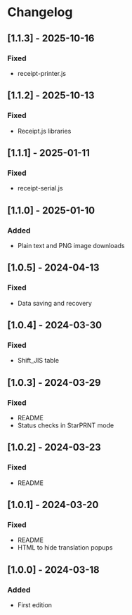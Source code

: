 # Changelog

## [1.1.3] - 2025-10-16
### Fixed
- receipt-printer.js

## [1.1.2] - 2025-10-13
### Fixed
- Receipt.js libraries

## [1.1.1] - 2025-01-11
### Fixed
- receipt-serial.js

## [1.1.0] - 2025-01-10
### Added
- Plain text and PNG image downloads

## [1.0.5] - 2024-04-13
### Fixed
- Data saving and recovery

## [1.0.4] - 2024-03-30
### Fixed
- Shift_JIS table

## [1.0.3] - 2024-03-29
### Fixed
- README
- Status checks in StarPRNT mode

## [1.0.2] - 2024-03-23
### Fixed
- README

## [1.0.1] - 2024-03-20
### Fixed
- README
- HTML to hide translation popups

## [1.0.0] - 2024-03-18
### Added
- First edition

